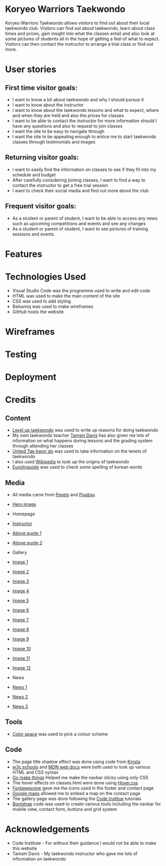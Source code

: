 # Koryeo Warriors Taekwondo

Koryeo Warriors Taekwondo allows visitors to find out about their local taekwondo club. Visitors can find out about taekwondo, learn about class times and prices, gain insight into what the classes entail and also look at some pictures of students all in the hope of getting a feel of what to expect. Visitors can then contact the instructor to arrange a trial class or find out more. 

# User stories

## First time visitor goals:
- I want to know a bit about taekwondo and why I should pursue it
- I want to know about the instructor
- I want to know about the taekwondo lessons and what to expect, where and when they are held and also the prices for classes
- I want to be able to contact the instructor for more information should I have any questions and also to request to join classes
- I want the site to be easy to navigate through
- I want the site to be appealing enough to entice me to start taekwondo classes through testimonials and images

## Returning visitor goals:
- I want to easily find the information on classes to see if they fit into my schedule and budget
- After carefully considering joining classes, I want to find a way to contact the instructor to get a free trial session
- I want to check their social media and find out more about the club

## Frequent visitor goals:
- As a student or parent of student, I want to be able to access any news such as upcoming competitions and events and see any changes
- As a student or parent of student, I want to see pictures of training sessions and events

# Features

# Technologies Used

* Visual Studio Code was the programme used to write and edit code
* HTML was used to make the main content of the site
* CSS was used to add styling
* Balsamiq was used to make wireframes
* GitHub hosts the website

# Wireframes

# Testing

# Deployment

# Credits

## Content

* [Level up taekwondo](https://leveluptaekwondo.com/2018/02/22/13-benefits-taekwondo-will-make-want-black-belt/) was used to write up reasons for doing taekwondo
* My own taekwondo teacher [Tamsin Davis](https://www.taekwondo4all.com/) has also given me lots of information on what happens during lessons and the grading system through attending her classes
* [United Tae kwon do](https://utkd.org/for-students/five-tenets) was used to take information on the tenets of taekwondo
* I also used [Wikipedia](https://en.wikipedia.org/wiki/Taekwondo) to look up the origins of taekwondo
* [Eurolinguiste](https://eurolinguiste.com/martial-arts-vocabulary-in-korean/) was used to check some spelling of korean words

## Media

* All media came from [Pexels](https://www.pexels.com/) and [Pixabay](https://pixabay.com/)
* [Hero image](https://images.pexels.com/photos/4428290/pexels-photo-4428290.jpeg?auto=compress&cs=tinysrgb&w=1260&h=750&dpr=1)

* Homepage 
 * [Instructor](https://pixabay.com/photos/woman-model-karate-taekwondo-sport-6916304/)
 * [Above quote 1](https://images.pexels.com/photos/7045593/pexels-photo-7045593.jpeg?auto=compress&cs=tinysrgb&w=1260&h=750&dpr=1)
 * [Above quote 2](https://www.pexels.com/photo/a-group-of-people-standing-barefooted-while-wearing-taekwondo-uniform-7045673/)

* Gallery
 * [Image 1](https://www.pexels.com/photo/men-in-a-taekwondo-match-10496367/)
 * [Image 2](https://www.pexels.com/photo/children-stretching-outdoors-10496375/)
 * [Image 3](https://www.pexels.com/photo/taekwondo-athletes-shaking-hands-6253170/)
 * [Image 4](https://www.pexels.com/photo/man-people-woman-girl-7045571/)
 * [Image 5](https://www.pexels.com/photo/man-people-woman-relaxation-7045600/)
 * [Image 6](https://www.pexels.com/photo/a-girl-standing-on-one-leg-while-looking-at-the-camera-7990084/)
 * [Image 7](https://www.pexels.com/photo/a-woman-in-white-uniform-standing-barefooted-8779304/)
 * [Image 8](https://www.pexels.com/photo/man-people-woman-girl-7045574/)
 * [Image 9](https://www.pexels.com/photo/a-group-of-people-in-taekwondo-uniform-smiling-together-7045667/)
 * [Image 10](https://www.pexels.com/photo/man-love-people-woman-7045608/)
 * [Image 11](https://www.pexels.com/photo/a-woman-in-taekwondo-uniform-while-standing-near-the-brick-wall-7045657/)
 * [Image 12](https://www.pexels.com/photo/fashion-man-love-people-7045736/)

* News
 * [News 1](https://www.pexels.com/photo/close-up-shot-of-a-person-holding-a-black-belt-6253308/)
 * [News 2](https://www.pexels.com/photo/a-man-wearing-white-and-black-hachimaki-7045479/)
 * [News 3](https://www.pexels.com/photo/boys-sparring-on-black-mat-7988768/)

## Tools

* [Color space](https://mycolor.space/) was used to pick a colour scheme

## Code

* The page title shadow effect was done using code from [Kinsta](https://kinsta.com/blog/css-text-outline/) 
* [w3c schools](https://www.w3schools.com/) and [MDN web docs](https://developer.mozilla.org/en-US/) were both used to look up various HTML and CSS syntax
* [Go make things](https://gomakethings.com/how-to-create-a-sticky-navigation-with-only-css/) Helped me make the navbar sticky using only CSS
* The hover effects on classes.html were done using [Hover.css](https://ianlunn.github.io/Hover/#effects)
* [Fontawesome](https://fontawesome.com/) gave me the icons used in the footer and contact page
* [Google maps](https://www.google.com/maps) allowed me to embed a map on the contact page
* The gallery page was done following the [Code Institue](https://codeinstitute.net/) tutorials
* [Bootstrap](https://getbootstrap.com/) code was used to create various tools including the navbar for mobile view, contact form, buttons and grid system

# Acknowledgements

* Code Institute - For without their guidance I would not be able to make this website
* Tamsin Davis - My taekwondo instructor who gave me lots of information on taekwondo